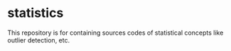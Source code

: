 # statistics
This repository is for containing sources codes of statistical concepts like outlier detection, etc.
